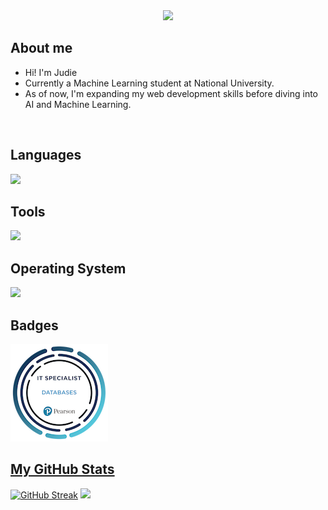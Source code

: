 
<div align="center">
  <img src="https://visitor-badge.laobi.icu/badge?page_id=j-archives.j-archives"/>
</div>

## About me
- Hi! I'm Judie
- Currently a Machine Learning student at National University.
- As of now, I'm expanding my web development skills before diving into AI and Machine Learning.
<br>

## Languages
<p align="left">
  <a href="https://skillicons.dev">
    <img src="https://skillicons.dev/icons?i=html,css,javascript,java,py,mysql" />
  </a>
</p>

## Tools
<p align="left">
  <a href="https://skillicons.dev">
    <img src="https://skillicons.dev/icons?i=figma,notion,vscode,github" />
  </a>
</p>


## Operating System
<p align="left">
  <a href="https://skillicons.dev">
    <img src="https://skillicons.dev/icons?i=windows,linux,ubuntu" />
  </a>
</p>

## Badges
<p align ="left">
  <a href="https://github.com/j-archives/j-archives/blob/main/assets/badges/it-specialist-databases.png"><img src="https://github.com/j-archives/j-archives/blob/main/assets/badges/it-specialist-databases.png" alt="it-specialist-badge"</a>
</p>


## My GitHub Stats
<a href="https://git.io/streak-stats"><img src="https://github-readme-streak-stats.herokuapp.com?user=j-archives" alt="GitHub Streak" /></a>
<a href="http://www.github.com/j-archives"><img src="https://github-readme-stats.vercel.app/api?username=j-archives&theme=graywhite&show_icons=true&hide_border=false&count_private=true/"></a>
